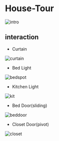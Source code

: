 # House-Tour

![intro](https://user-images.githubusercontent.com/86935394/175758931-07470a60-8cfd-4f4d-b8eb-6bc8525cd8ae.png)


## interaction

- Curtain

![curtain](https://user-images.githubusercontent.com/86935394/175759178-cdee0463-dcc0-44bf-ad24-401ad146823f.gif)

- Bed Light

![bedspot](https://user-images.githubusercontent.com/86935394/175759174-2a6b4c11-7f23-4968-8435-e88fa075ef3e.gif)

- Kitchen Light

![kit](https://user-images.githubusercontent.com/86935394/175759177-3b781747-2e67-4b95-a803-1ecdb74bca09.gif)

- Bed Door(sliding)

![beddoor](https://user-images.githubusercontent.com/86935394/175759172-e4d9abc9-e842-4bc0-a667-4d46dcee880b.gif)

- Closet Door(pivot)

![closet](https://user-images.githubusercontent.com/86935394/175759183-e20c37d2-f3a7-4423-bf98-c9c414008bcb.gif)
